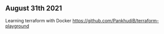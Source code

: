 ## August 31th 2021

Learning terraform with Docker
https://github.com/PankhudiB/terraform-playground